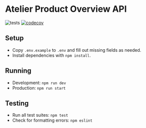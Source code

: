 # Atelier Product Overview API

![tests](https://github.com/Team-Elrond/product-overview/actions/workflows/codecov.yml/badge.svg) [![codecov](https://codecov.io/gh/Team-Elrond/product-overview/branch/main/graph/badge.svg?token=FQ0326VqEJ)](https://codecov.io/gh/Team-Elrond/product-overview)

## Setup

- Copy `.env.example` to `.env` and fill out missing fields as needed.
- Install dependencies with `npm install`.

## Running

- Development: `npm run dev`
- Production: `npm run start`

## Testing

- Run all test suites: `npm test`
- Check for formatting errors: `npm eslint`
